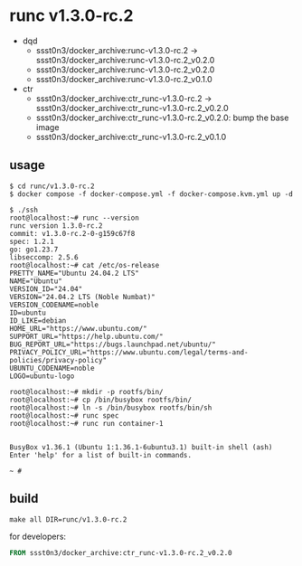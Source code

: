 # runc v1.3.0-rc.2

* dqd
    * ssst0n3/docker_archive:runc-v1.3.0-rc.2 -> ssst0n3/docker_archive:runc-v1.3.0-rc.2_v0.2.0
    * ssst0n3/docker_archive:runc-v1.3.0-rc.2_v0.2.0
    * ssst0n3/docker_archive:runc-v1.3.0-rc.2_v0.1.0
* ctr
    * ssst0n3/docker_archive:ctr_runc-v1.3.0-rc.2 -> ssst0n3/docker_archive:ctr_runc-v1.3.0-rc.2_v0.2.0
    * ssst0n3/docker_archive:ctr_runc-v1.3.0-rc.2_v0.2.0: bump the base image
    * ssst0n3/docker_archive:ctr_runc-v1.3.0-rc.2_v0.1.0

## usage

```shell
$ cd runc/v1.3.0-rc.2
$ docker compose -f docker-compose.yml -f docker-compose.kvm.yml up -d
```

```shell
$ ./ssh
root@localhost:~# runc --version
runc version 1.3.0-rc.2
commit: v1.3.0-rc.2-0-g159c67f8
spec: 1.2.1
go: go1.23.7
libseccomp: 2.5.6
root@localhost:~# cat /etc/os-release 
PRETTY_NAME="Ubuntu 24.04.2 LTS"
NAME="Ubuntu"
VERSION_ID="24.04"
VERSION="24.04.2 LTS (Noble Numbat)"
VERSION_CODENAME=noble
ID=ubuntu
ID_LIKE=debian
HOME_URL="https://www.ubuntu.com/"
SUPPORT_URL="https://help.ubuntu.com/"
BUG_REPORT_URL="https://bugs.launchpad.net/ubuntu/"
PRIVACY_POLICY_URL="https://www.ubuntu.com/legal/terms-and-policies/privacy-policy"
UBUNTU_CODENAME=noble
LOGO=ubuntu-logo
```

```shell
root@localhost:~# mkdir -p rootfs/bin/
root@localhost:~# cp /bin/busybox rootfs/bin/
root@localhost:~# ln -s /bin/busybox rootfs/bin/sh
root@localhost:~# runc spec
root@localhost:~# runc run container-1


BusyBox v1.36.1 (Ubuntu 1:1.36.1-6ubuntu3.1) built-in shell (ash)
Enter 'help' for a list of built-in commands.

~ # 
```

## build

```shell
make all DIR=runc/v1.3.0-rc.2
```

for developers:

```dockerfile
FROM ssst0n3/docker_archive:ctr_runc-v1.3.0-rc.2_v0.2.0
```
